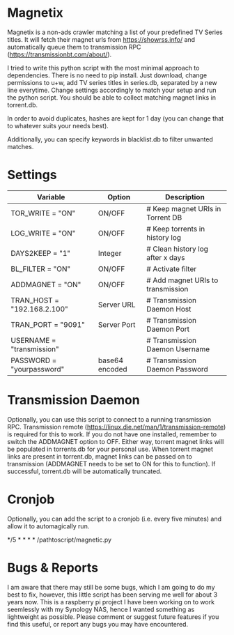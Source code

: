 # Magnetix
Magnetix is a non-ads crawler matching a list of your predefined TV Series titles. It will fetch their magnet urls from https://showrss.info/ and automatically queue them to transmission RPC (https://transmissionbt.com/about/).

I tried to write this python script with the most minimal approach to dependencies. There is no need to pip install. Just download, change permissions to u+w, add TV series titles in series.db, separated by a new line everytime. Change settings accordingly to match your setup and run the python script.
You should be able to collect matching magnet links in torrent.db.

In order to avoid duplicates, hashes are kept for 1 day (you can change that to whatever suits your needs best).

Additionally, you can specify keywords in blacklist.db to filter unwanted matches.

# Settings
| Variable | Option | Description |
| --- | --- | --- |
| TOR_WRITE = "ON"            | ON/OFF         |  # Keep magnet URIs in Torrent DB  |
| LOG_WRITE = "ON"					  | ON/OFF         |  # Keep torrents in history log    |
| DAYS2KEEP = "1"						  | Integer        |  # Clean history log after x days  |
| BL_FILTER = "ON"					  | ON/OFF         |  # Activate filter                 |
| ADDMAGNET = "ON"					  | ON/OFF         |  # Add magnet URIs to transmission |
| TRAN_HOST = "192.168.2.100" | Server URL     |  # Transmission Daemon Host        |
| TRAN_PORT = "9091"					| Server Port    |  # Transmission Daemon Port        |
| USERNAME  = "transmission"	|                |  # Transmission Daemon Username    |
| PASSWORD  = "yourpassword"	| base64 encoded |  # Transmission Daemon Password    |


# Transmission Daemon
Optionally, you can use this script to connect to a running transmission RPC. Transmission remote (https://linux.die.net/man/1/transmission-remote) is required for this to work.
If you do not have one installed, remember to switch the ADDMAGNET option to OFF. Either way, torrent magnet links will be populated in torrents.db for your personal use.
When torrent magnet links are present in torrent.db, magnet links can be passed on to transmission (ADDMAGNET needs to be set to ON for this to function).
If successful, torrent.db will be automatically truncated.

# Cronjob
Optionally, you can add the script to a cronjob (i.e. every five minutes) and allow it to automagically run.

*/5    *      *      *      *      /pathtoscript/magnetic.py

# Bugs & Reports
I am aware that there may still be some bugs, which I am going to do my best to fix, however, this little script has been serving me well for about 3 years now.
This is a raspberry pi project I have been working on to work seemlessly with my Synology NAS, hence I wanted something as lightweight as possible.
Please comment or suggest future features if you find this useful, or report any bugs you may have encountered.
